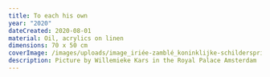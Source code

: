 ```yaml
---
title: To each his own
year: "2020"
dateCreated: 2020-08-01
material: Oil, acrylics on linen
dimensions: 70 x 50 cm
coverImage: /images/uploads/image_iriée-zamblé_koninklijke-schildersprijs.jpg
description: Picture by Willemieke Kars in the Royal Palace Amsterdam
---
```

